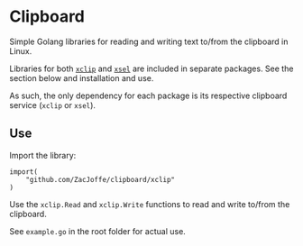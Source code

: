 # Clipboard
Simple Golang libraries for reading and writing text to/from the clipboard in Linux.

Libraries for both [`xclip`](https://github.com/astrand/xclip) and [`xsel`](https://github.com/kfish/xsel) are included in separate packages. See the section below and installation and use.

As such, the only dependency for each package is its respective clipboard service (`xclip` or `xsel`).

## Use
Import the library:
```
import(
    "github.com/ZacJoffe/clipboard/xclip"
)
```

Use the `xclip.Read` and `xclip.Write` functions to read and write to/from the clipboard.

See `example.go` in the root folder for actual use.